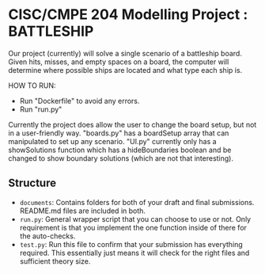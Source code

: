 # CISC/CMPE 204 Modelling Project : BATTLESHIP

Our project (currently) will solve a single scenario of a battleship board. Given hits, misses, and empty spaces on a board, the computer will determine where possible ships are
located and what type each ship is.

HOW TO RUN: 
* Run "Dockerfile" to avoid any errors.
* Run "run.py"

Currently the project does allow the user to change the board setup, but not in a user-friendly way. "boards.py" has a boardSetup array that can manipulated to set up any scenario. 
"UI.py" currently only has a showSolutions function which has a hideBoundaries boolean and be changed to show boundary solutions (which are not that interesting).

## Structure

* `documents`: Contains folders for both of your draft and final submissions. README.md files are included in both.
* `run.py`: General wrapper script that you can choose to use or not. Only requirement is that you implement the one function inside of there for the auto-checks.
* `test.py`: Run this file to confirm that your submission has everything required. This essentially just means it will check for the right files and sufficient theory size.
